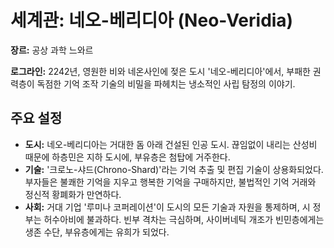 # 세계관: 네오-베리디아 (Neo-Veridia)

**장르:** 공상 과학 느와르

**로그라인:** 2242년, 영원한 비와 네온사인에 젖은 도시 '네오-베리디아'에서, 부패한 권력층이 독점한 기억 조작 기술의 비밀을 파헤치는 냉소적인 사립 탐정의 이야기.

## 주요 설정

*   **도시:** 네오-베리디아는 거대한 돔 아래 건설된 인공 도시. 끊임없이 내리는 산성비 때문에 하층민은 지하 도시에, 부유층은 첨탑에 거주한다.
*   **기술:** '크로노-샤드(Chrono-Shard)'라는 기억 추출 및 편집 기술이 상용화되었다. 부자들은 불쾌한 기억을 지우고 행복한 기억을 구매하지만, 불법적인 기억 거래와 정신적 황폐화가 만연하다.
*   **사회:** 거대 기업 '루미나 코퍼레이션'이 도시의 모든 기술과 자원을 통제하며, 시 정부는 허수아비에 불과하다. 빈부 격차는 극심하며, 사이버네틱 개조가 빈민층에게는 생존 수단, 부유층에게는 유희가 되었다.
